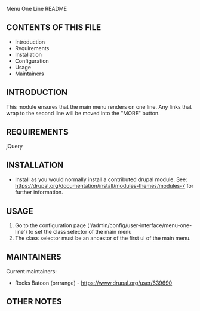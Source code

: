 Menu One Line README

CONTENTS OF THIS FILE
---------------------
 * Introduction
 * Requirements
 * Installation
 * Configuration
 * Usage
 * Maintainers


INTRODUCTION
------------
This module ensures that the main menu renders on one line. Any links that wrap to the second line will be moved into
the "MORE" button.


REQUIREMENTS
------------
jQuery


INSTALLATION
------------
 * Install as you would normally install a contributed drupal module. See:
   https://drupal.org/documentation/install/modules-themes/modules-7
   for further information.


USAGE
-----
1. Go to the configuration page ('/admin/config/user-interface/menu-one-line') to set the class selector of the main menu
2. The class selector must be an ancestor of the first ul of the main menu.

MAINTAINERS
-----------
Current maintainers:
 * Rocks Batoon (orrrange) - https://www.drupal.org/user/639690


OTHER NOTES
-----------


